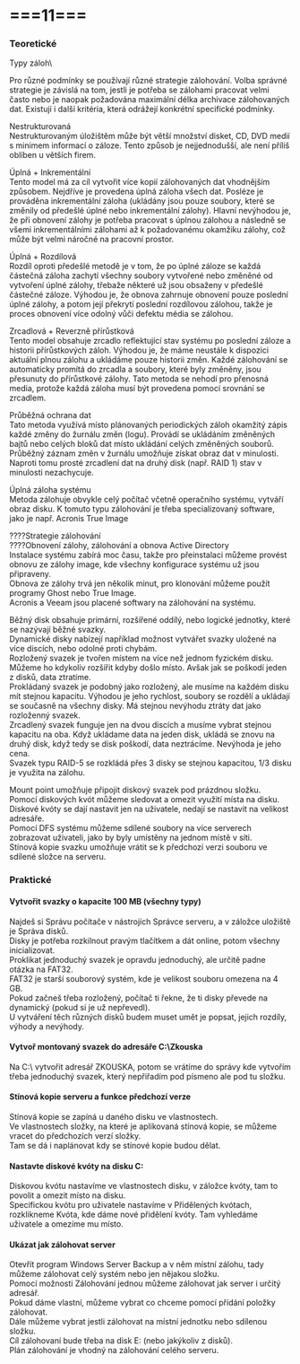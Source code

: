 # ===11===
### Teoretické
Typy záloh\

Pro různé podmínky se používají různé strategie zálohování. Volba správné strategie je závislá na tom, jestli je potřeba se zálohami pracovat velmi často nebo je naopak požadována maximální délka archivace zálohovaných dat. Existují i další kritéria, která odrážejí konkrétní specifické podmínky.

Nestrukturovaná\
Nestrukturovaným úložištěm může být větší množství disket, CD, DVD medií s minimem informací o záloze. Tento způsob je nejjednodušší, ale není příliš oblíben u větších firem.

Úplná + Inkrementální\
Tento model má za cíl vytvořit více kopií zálohovaných dat vhodnějším způsobem. Nejdříve je provedena úplná záloha všech dat. Posléze je prováděna inkrementální záloha (ukládány jsou pouze soubory, které se změnily od předešlé úplné nebo inkrementální zálohy). Hlavní nevýhodou je, že při obnovení zálohy je potřeba pracovat s úplnou zálohou a následně se všemi inkrementálními zálohami až k požadovanému okamžiku zálohy, což může být velmi náročné na pracovní prostor.

Úplná + Rozdílová\
Rozdíl oproti předešlé metodě je v tom, že po úplné záloze se každá částečná záloha zachytí všechny soubory vytvořené nebo změněné od vytvoření úplné zálohy, třebaže některé už jsou obsaženy v předešlé částečné záloze. Výhodou je, že obnova zahrnuje obnovení pouze poslední úplné zálohy, a potom její překrytí poslední rozdílovou zálohou, takže je proces obnovení více odolný vůči defektu média se zálohou.

Zrcadlová + Reverzně přírůstková\
Tento model obsahuje zrcadlo reflektující stav systému po poslední záloze a historii přírůstkových záloh. Výhodou je, že máme neustále k dispozici aktuální plnou zálohu a ukládáme pouze historii změn. Každé zálohování se automaticky promítá do zrcadla a soubory, které byly změněny, jsou přesunuty do přírůstkové zálohy. Tato metoda se nehodí pro přenosná media, protože každá záloha musí být provedena pomocí srovnání se zrcadlem.

Průběžná ochrana dat\
Tato metoda využívá místo plánovaných periodických záloh okamžitý zápis každé změny do žurnálu změn (logu). Provádí se ukládáním změněných bajtů nebo celých bloků dat místo ukládání celých změněných souborů. Průběžný záznam změn v žurnálu umožňuje získat obraz dat v minulosti. Naproti tomu prosté zrcadlení dat na druhý disk (např. RAID 1) stav v minulosti nezachycuje.

Úplná záloha systému\
Metoda zálohuje obvykle celý počítač včetně operačního systému, vytváří obraz disku. K tomuto typu zálohování je třeba specializovaný software, jako je např. Acronis True Image


????Strategie zálohování\
????Obnovení zálohy, zálohování a obnova Active Directory\
Instalace systému zabírá moc času, takže pro přeinstalaci můžeme provést obnovu ze zálohy image, kde všechny konfigurace systému už jsou připraveny.\
Obnova ze zálohy trvá jen několik minut, pro klonování můžeme použít programy Ghost nebo True Image.\
Acronis a Veeam jsou placené softwary na zálohování na systému.

Běžný disk obsahuje primární, rozšířené oddílý, nebo logické jednotky, které se nazývají běžné svazky.\
Dynamické disky nabízejí například možnost vytvářet svazky uložené na více discích, nebo odolné proti chybám.\
Rozložený svazek je tvořen místem na více než jednom fyzickém disku. Můžeme ho kdykoliv rozšířit kdyby došlo místo. Avšak jak se poškodí jeden z disků, data ztratíme.\
Prokládaný svazek je podobný jako rozložený, ale musíme na každém disku mít stejnou kapacitu. Výhodou je jeho rychlost, soubory se rozdělí a ukládají se současně na všechny disky. Má stejnou nevýhodu ztráty dat jako rozloženný svazek.\
Zrcadlený svazek funguje jen na dvou discích a musíme vybrat stejnou kapacitu na oba. Když ukládame data na jeden disk, ukládá se znovu na druhý disk, když tedy se disk poškodí, data neztrácíme. Nevýhoda je jeho cena.\
Svazek typu RAID-5 se rozkládá přes 3 disky se stejnou kapacitou, 1/3 disku je využita na zálohu.

Mount point umožňuje připojit diskový svazek pod prázdnou složku.\
Pomocí diskových kvót můžeme sledovat a omezit využití místa na disku.\
Diskové kvóty se dají nastavit jen na uživatele, nedají se nastavit na velikost adresáře.\
Pomocí DFS systému můžeme sdílené soubory na více serverech zobrazovat uživateli, jako by byly umístěny na jednom místě v síti.\
Stínová kopie svazku umožňuje vrátit se k předchozí verzi souboru ve sdílené složce na serveru.

### Praktické
#### Vytvořit svazky o kapacite 100 MB (všechny typy)
Najdeš si Správu počítače v nástrojích Správce serveru, a v záložce uložiště je Správa disků.\
Disky je potřeba rozkilnout pravým tlačítkem a dát online, potom všechny inicializovat.\
Proklikat jednoduchý svazek je opravdu jednoduchý, ale určitě padne otázka na FAT32.\
FAT32 je starší souborový systém, kde je velikost souboru omezena na 4 GB.\
Pokud začneš třeba rozložený, počítač ti řekne, že ti disky převede na dynamický (pokud si je už nepřevedl).\
U vytváření těch různých disků budem muset umět je popsat, jejich rozdíly, výhody a nevýhody.

#### Vytvoř montovaný svazek do adresáře C:\Zkouska
Na C:\ vytvořit adresář ZKOUSKA, potom se vrátíme do správy kde vytvořím třeba jednoduchý svazek, který nepřiřadím pod písmeno ale pod tu složku.

#### Stínová kopie serveru a funkce předchozí verze
Stínová kopie se zapíná u daného disku ve vlastnostech.\
Ve vlastnostech složky, na které je aplikovaná stínová kopie, se můžeme vracet do předchozích verzí složky.\
Tam se dá i naplánovat kdy se stínové kopie budou dělat.

#### Nastavte diskové kvóty na disku C:
Diskovou kvótu nastavíme ve vlastnostech disku, v záložce kvóty, tam to povolit a omezit místo na disku.\
Specifickou kvótu pro uživatele nastavíme v Přidělených kvótach, rozklikneme Kvóta, kde dáme nové přidělení kvóty. Tam vyhledáme uživatele a omezíme mu místo.

#### Ukázat jak zálohovat server
Otevřít program Windows Server Backup a v něm místní zálohu, tady můžeme zálohovat celý systém nebo jen nějakou složku.\
Pomocí možnosti Zálohování jednou můžeme zálohovat jak server i určitý adresář.\
Pokud dáme vlastní, můžeme vybrat co chceme pomocí přídání položky zálohovat.\
Dále můžeme vybrat jestli zálohovat na místní jednotku nebo sdílenou složku.\
Cíl zálohovaní bude třeba na disk E: (nebo jakýkoliv z disků).\
Plán zálohování je vhodný na zálohování celého serveru.
